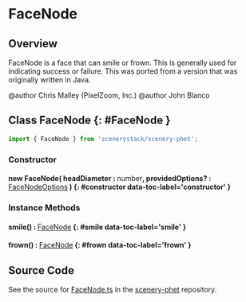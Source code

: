# FaceNode

## Overview

FaceNode is a face that can smile or frown.  This is generally used for indicating success or failure.
This was ported from a version that was originally written in Java.

@author Chris Malley (PixelZoom, Inc.)
@author John Blanco

## Class FaceNode {: #FaceNode }


```js
import { FaceNode } from 'scenerystack/scenery-phet';
```
### Constructor

#### new FaceNode( headDiameter : <span style="font-weight: 400;"><span style="color: hsla(calc(var(--md-hue) + 180deg),80%,40%,1);">number</span></span>, providedOptions? : <span style="font-weight: 400;">[FaceNodeOptions](../scenery-phet/FaceNode.md#FaceNodeOptions)</span> ) {: #constructor data-toc-label='constructor' }

### Instance Methods

#### smile() : <span style="font-weight: 400;">[FaceNode](../scenery-phet/FaceNode.md)</span> {: #smile data-toc-label='smile' }

#### frown() : <span style="font-weight: 400;">[FaceNode](../scenery-phet/FaceNode.md)</span> {: #frown data-toc-label='frown' }



## Source Code

See the source for [FaceNode.ts](https://github.com/phetsims/scenery-phet/blob/main/js/FaceNode.ts) in the [scenery-phet](https://github.com/phetsims/scenery-phet) repository.
